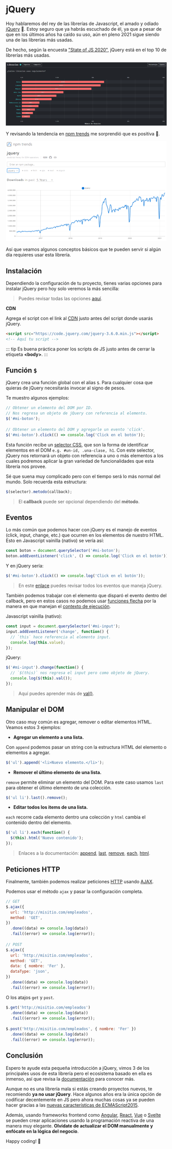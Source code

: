 # jQuery

Hoy hablaremos del rey de las librerías de Javascript, el amado y odiado [jQuery](https://jquery.com/) 👑. Estoy seguro que ya habrás escuchado de él, ya que a pesar de que en los últimos años ha caído su uso, aún en pleno 2021 sigue siendo una de las librerías más usadas.

De hecho, según la encuesta ["State of JS 2020"](https://2020.stateofjs.com), jQuery está en el top 10 de librerías más usadas.

![Libraries](./libraries.png)

Y revisando la tendencia en [npm trends](https://www.npmtrends.com/jquery) me sorprendió que es positiva 🤯.

![NPM Trends](./npm-trends.png)

Así que veamos algunos conceptos básicos que te pueden servir si algún día requieres usar esta librería.

## Instalación

Dependiendo la configuración de tu proyecto, tienes varias opciones para instalar jQuery pero hoy solo veremos la más sencilla:

> Puedes revisar todas las opciones [aquí](https://jquery.com/download/).

**CDN**

Agrega el script con el link al [CDN](https://es.wikipedia.org/wiki/Red_de_distribuci%C3%B3n_de_contenidos) justo antes del script donde usarás jQuery.

```html
<script src="https://code.jquery.com/jquery-3.6.0.min.js"></script>
<!-- Aquí tu script -->
```

::: tip
Es buena práctica poner los scripts de JS justo antes de cerrar la etiqueta **\<body\>**.
:::

## Función `$`

jQuery crea una función global con el alias `$`. Para cualquier cosa que quieras de jQuery necesitarás invocar al signo de pesos.

Te muestro algunos ejemplos:

```js
// Obtener un elemento del DOM por ID.
// Nos regresa un objeto de jQuery con referencia al elemento.
$('#mi-boton');

// Obtener un elemento del DOM y agregarle un evento 'click'.
$('#mi-boton').click(() => console.log('Click en el botón'));
```

Esta función recibe un [selector CSS](https://developer.mozilla.org/es/docs/Web/CSS/CSS_Selectors), que son la forma de identificar elementos en el DOM `e.g. #un-id, .una-clase, h1`. Con este selector, jQuery nos retornará un objeto con referencia a uno o más elementos a los cuales podremos aplicar la gran variedad de funcionalidades que esta librería nos provee.

Sé que suena muy complicado pero con el tiempo será lo más normal del mundo. Solo recuerda esta estructura:

```js
$(selector).metodo(callback);
```

> El **callback** puede ser opcional dependiendo del **método**.

## Eventos

Lo más común que podemos hacer con jQuery es el manejo de eventos (click, input, change, etc.) que ocurren en los elementos de nuestro HTML. Esto en Javascript vainilla (nativo) se vería así:

```js
const boton = document.querySelector('#mi-boton');
boton.addEventListener('click', () => console.log('Click en el botón'));
```

Y en jQuery sería:

```js
$('#mi-boton').click(() => console.log('Click en el botón'));
```

> En este [enlace](https://api.jquery.com/category/events/) puedes revisar todos los eventos que maneja jQuery.

También podemos trabajar con el elemento que disparó el evento dentro del callback, pero en estos casos no podemos usar [funciones flecha](https://developer.mozilla.org/es/docs/Web/JavaScript/Reference/Functions/Arrow_functions) por la manera en que manejan el [contexto de ejecución](../context/).

Javascript vainilla (nativo):

```js
const input = document.querySelector('#mi-input');
input.addEventListener('change', function() {
  // `this` hace referencia al elemento input.
  console.log(this.value);
});
```

jQuery:

```js
$('#mi-input').change(function() {
  // `$(this)` nos regresa el input pero como objeto de jQuery.
  console.log($(this).val());
});
```

> Aquí puedes aprender más de [val()](https://api.jquery.com/val).

## Manipular el DOM

Otro caso muy común es agregar, remover o editar elementos HTML. Veamos estos 3 ejemplos:

- **Agregar un elemento a una lista.**

Con `append` podemos pasar un string con la estructura HTML del elemento o elementos a agregar.

```js
$('ul').append('<li>Nuevo elemento.</li>');
```

- **Remover el último elemento de una lista.**

`remove` permite eliminar un elemento del DOM. Para este caso usamos `last` para obtener el último elemento de una colección.

<!-- prettier-ignore -->
```js
$('ul li').last().remove();
```

- **Editar todos los items de una lista.**

`each` recorre cada elemento dentro una colección y `html` cambia el contenido dentro del elemento.

```js
$('ul li').each(function() {
  $(this).html('Nuevo contenido');
});
```

> Enlaces a la documentación: [append](https://api.jquery.com/append), [last](https://api.jquery.com/last), [remove](https://api.jquery.com/remove/), [each](https://api.jquery.com/each), [html](https://api.jquery.com/html).

## Peticiones HTTP

Finalmente, también podemos realizar peticiones [HTTP](https://developer.mozilla.org/es/docs/Web/HTTP) usando [AJAX](https://developer.mozilla.org/es/docs/Web/Guide/AJAX).

Podemos usar el método `ajax` y pasar la configuración completa.

```js
// GET
$.ajax({
  url: 'http://misitio.com/empleados',
  method: 'GET',
})
  .done((data) => console.log(data))
  .fail((error) => console.log(error));

// POST
$.ajax({
  url: 'http://misitio.com/empleados',
  method: 'GET',
  data: { nombre: 'Fer' },
  dataType: 'json',
})
  .done((data) => console.log(data))
  .fail((error) => console.log(error));
```

O los atajos `get` y `post`.

```js
$.get('http://misitio.com/empleados')
  .done((data) => console.log(data))
  .fail((error) => console.log(error));

$.post('http://misitio.com/empleados', { nombre: 'Fer' })
  .done((data) => console.log(data))
  .fail((error) => console.log(error));
```

## Conclusión

Espero te ayude esta pequeña introducción a jQuery, vimos 3 de los principales usos de esta librería pero el ecosistema basado en ella es inmenso, así que revisa la [documentación](https://jquery.com/) para conocer más.

Aunque no es una librería mala si estás creando proyectos nuevos, te recomiendo **ya no usar jQuery**. Hace algunos años era la única opción de codificar decentemente en JS pero ahora muchas cosas ya se pueden hacer gracias a las [nuevas características de ECMAScript2015](../es6-features/).

Además, usando frameworks frontend como [Angular](https://angular.io/), [React](https://es.reactjs.org/), [Vue](https://vuejs.org/) o [Svelte](https://svelte.dev/) se pueden crear aplicaciones usando la programación reactiva de una manera muy elegante. **Olvídate de actualizar el DOM manualmente y enfócate en la lógica del negocio**.

Happy coding! 🥸

<Disqus />
